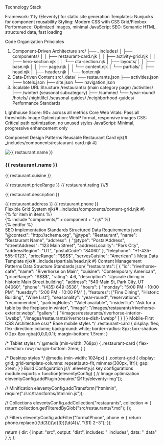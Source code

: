 Technology Stack

Framework: 11ty (Eleventy) for static site generation
Templates: Nunjucks for component reusability
Styling: Modern CSS with CSS Grid/Flexbox
Performance: Optimized images, minimal JavaScript
SEO: Semantic HTML, structured data, fast loading

Code Organization Principles
1. Component-Driven Architecture
src/
├── _includes/
│   ├── components/
│   │   ├── restaurant-card.njk
│   │   ├── activity-grid.njk
│   │   ├── hero-section.njk
│   │   └── cta-section.njk
│   ├── layouts/
│   │   ├── base.njk
│   │   ├── page.njk
│   │   └── content.njk
│   └── partials/
│       ├── head.njk
│       ├── header.njk
│       └── footer.njk
2. Data-Driven Content
src/_data/
├── restaurants.json
├── activities.json
├── hotels.json
├── site.json
└── navigation.json
3. Scalable URL Structure
/restaurants/           (main category page)
/activities/
├── /winter/           (seasonal subcategory)
├── /summer/
└── /year-round/
/hotels/
/nightlife/
/seasonal-guides/
/neighborhood-guides/
Performance Standards

Lighthouse Score: 90+ across all metrics
Core Web Vitals: Pass all thresholds
Image Optimization: WebP format, responsive images
CSS: Critical path optimization, no unused styles
JavaScript: Minimal, progressive enhancement only

Component Design Patterns
Reusable Restaurant Card
njk{# _includes/components/restaurant-card.njk #}
<article class="restaurant-card" itemscope itemtype="http://schema.org/Restaurant">
  <div class="restaurant-card__image">
    <img src="{{ restaurant.image }}" alt="{{ restaurant.name }}" loading="lazy">
  </div>
  <div class="restaurant-card__content">
    <h3 itemprop="name">{{ restaurant.name }}</h3>
    <p class="restaurant-card__cuisine">{{ restaurant.cuisine }}</p>
    <div class="restaurant-card__details">
      <span class="price-range">{{ restaurant.priceRange }}</span>
      <span class="rating">{{ restaurant.rating }}/5</span>
    </div>
    <p class="restaurant-card__description">{{ restaurant.description }}</p>
    <div class="restaurant-card__meta">
      <span itemprop="address">{{ restaurant.address }}</span>
      <span itemprop="telephone">{{ restaurant.phone }}</span>
    </div>
  </div>
</article>
Flexible Grid System
njk{# _includes/components/content-grid.njk #}
<section class="content-grid content-grid--{{ layout }}">
  {% for item in items %}
    <div class="content-grid__item">
      {% include "components/" + component + ".njk" %}
    </div>
  {% endfor %}
</section>
SEO Implementation Standards
Structured Data Requirements
json{
  "@context": "http://schema.org",
  "@type": "Restaurant",
  "name": "Restaurant Name",
  "address": {
    "@type": "PostalAddress",
    "streetAddress": "123 Main Street",
    "addressLocality": "Park City",
    "addressRegion": "UT",
    "postalCode": "84060"
  },
  "telephone": "+1-435-555-0123",
  "priceRange": "$$$$",
  "servesCuisine": "American"
}
Meta Data Template
njk{# _includes/partials/head.njk #}
<meta name="description" content="{{ description or site.description }}">
<meta property="og:title" content="{{ title }} | {{ site.name }}">
<meta property="og:description" content="{{ description or site.description }}">
<meta property="og:image" content="{{ image or site.defaultImage }}">
<meta property="og:url" content="{{ site.url }}{{ page.url }}">
<meta name="twitter:card" content="summary_large_image">
Content Management Patterns
Data Structure Standards
json{
  "restaurants": [
    {
      "id": "riverhorse-cafe",
      "name": "Riverhorse on Main",
      "cuisine": "Contemporary American",
      "priceRange": "$$$$",
      "rating": 4.6,
      "description": "Upscale dining in historic Main Street building",
      "address": "540 Main St, Park City, UT 84060",
      "phone": "(435) 649-3536",
      "hours": {
        "monday": "5:00 PM - 10:00 PM",
        "tuesday": "5:00 PM - 10:00 PM"
      },
      "features": ["Fine Dining", "Historic Building", "Wine List"],
      "seasonality": "year-round",
      "reservations": "recommended",
      "parkingNotes": "Valet available",
      "insiderTip": "Ask for a table by the fireplace in winter",
      "image": "/images/restaurants/riverhorse-exterior.webp",
      "gallery": [
        "/images/restaurants/riverhorse-interior-1.webp",
        "/images/restaurants/riverhorse-dish-1.webp"
      ]
    }
  ]
}
Mobile-First CSS Architecture
css/* Base mobile styles */
.restaurant-card {
  display: flex;
  flex-direction: column;
  background: white;
  border-radius: 8px;
  box-shadow: 0 2px 8px rgba(0,0,0,0.1);
  margin-bottom: 1.5rem;
}

/* Tablet styles */
@media (min-width: 768px) {
  .restaurant-card {
    flex-direction: row;
    margin-bottom: 2rem;
  }
}

/* Desktop styles */
@media (min-width: 1024px) {
  .content-grid {
    display: grid;
    grid-template-columns: repeat(auto-fit, minmax(300px, 1fr));
    gap: 2rem;
  }
}
Build Configuration
js// .eleventy.js key configurations
module.exports = function(eleventyConfig) {
  // Image optimization
  eleventyConfig.addPlugin(require("@11ty/eleventy-img"));
  
  // Minification
  eleventyConfig.addTransform("htmlmin", require("./src/transforms/htmlmin.js"));
  
  // Collections
  eleventyConfig.addCollection("restaurants", collection => {
    return collection.getFilteredByGlob("src/restaurants/*.md");
  });
  
  // Filters
  eleventyConfig.addFilter("formatPhone", phone => {
    return phone.replace(/(\d{3})(\d{3})(\d{4})/, "($1) $2-$3");
  });
  
  return {
    dir: {
      input: "src",
      output: "dist",
      includes: "_includes",
      data: "_data"
    }
  };
};